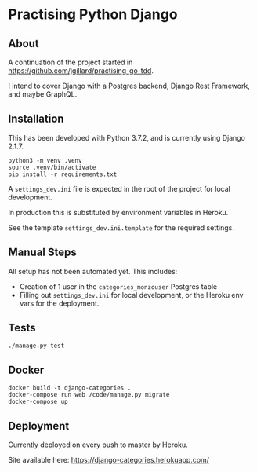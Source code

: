 # Practising Python Django

## About

A continuation of the project started in https://github.com/jgillard/practising-go-tdd.

I intend to cover Django with a Postgres backend, Django Rest Framework, and maybe GraphQL.

## Installation

This has been developed with Python 3.7.2, and is currently using Django 2.1.7.

```
python3 -m venv .venv
source .venv/bin/activate
pip install -r requirements.txt
```

A `settings_dev.ini` file is expected in the root of the project for local development.

In production this is substituted by environment variables in Heroku.

See the template `settings_dev.ini.template` for the required settings.

## Manual Steps
All setup has not been automated yet. This includes:

* Creation of 1 user in the `categories_monzouser` Postgres table
* Filling out `settings_dev.ini` for local development, or the Heroku env vars for the deployment.

## Tests

`./manage.py test`

## Docker 

```
docker build -t django-categories .
docker-compose run web /code/manage.py migrate
docker-compose up
```


## Deployment

Currently deployed on every push to master by Heroku.

Site available here: https://django-categories.herokuapp.com/